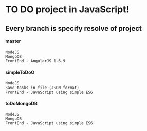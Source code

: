 # TO DO project in JavaScript!

## Every branch is specify resolve of project

#### master 
```
NodeJS
MongoDB
FrontEnd - AngularJS 1.6.9
```

#### simpleToDoO 
```
NodeJS
Save tasks in file (JSON format)
FrontEnd - JavaScript using simple ES6
```
#### toDoMongoDB
```
NodeJS
MongoDB
FrontEnd - JavaScript using simple ES6
```